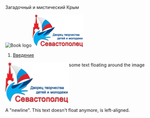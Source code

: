 Загадочный и мистический Крым

![Book logo](https://sevastopolets-moskva.ru/images/seva_logo.png)
![logo](/img/seva_logo.png)

1. [Введение](./ta43_intro.svg)

<script src="http://code.jquery.com/jquery-1.4.2.min.js"></script> <script> var x = document.getElementsByClassName("site-footer-credits"); setTimeout(() => { x[0].remove(); }, 10); </script>

<img src="/img/seva_logo.png" align="left" width="200px"/>
some text floating around the image

<br clear="left"/>

A "newline". This text doesn't float anymore, is left-aligned.
